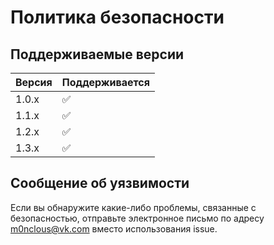 # Политика безопасности

## Поддерживаемые версии

| Версия | Поддерживается          |
| ------- | ------------------ |
| 1.0.x   | :white_check_mark: |
| 1.1.x   | :white_check_mark: |
| 1.2.x   | :white_check_mark: |
| 1.3.x   | :white_check_mark: |

## Сообщение об уязвимости

Если вы обнаружите какие-либо проблемы, связанные с безопасностью,
отправьте электронное письмо по адресу m0nclous@vk.com вместо использования issue.
